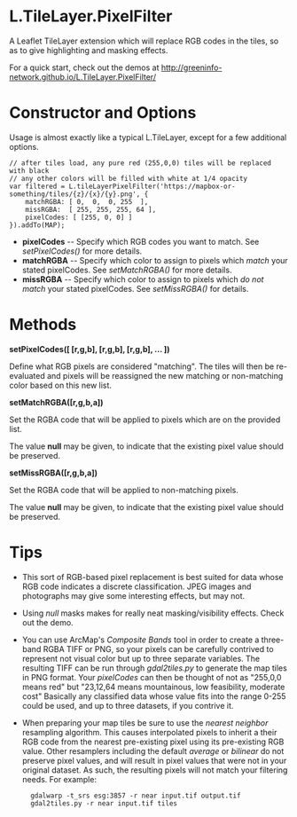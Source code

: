 # L.TileLayer.PixelFilter

A Leaflet TileLayer extension which will replace RGB codes in the tiles, so as to give highlighting and masking effects.

For a quick start, check out the demos at http://greeninfo-network.github.io/L.TileLayer.PixelFilter/

# Constructor and Options

Usage is almost exactly like a typical L.TileLayer, except for a few additional options.

    // after tiles load, any pure red (255,0,0) tiles will be replaced with black
    // any other colors will be filled with white at 1/4 opacity
    var filtered = L.tileLayerPixelFilter('https://mapbox-or-something/tiles/{z}/{x}/{y}.png', {
        matchRGBA: [ 0,  0,  0, 255  ],
        missRGBA:  [ 255, 255, 255, 64 ],
        pixelCodes: [ [255, 0, 0] ]
    }).addTo(MAP);

* **pixelCodes** -- Specify which RGB codes you want to match. See *setPixelCodes()* for more details.
* **matchRGBA** -- Specify which color to assign to pixels which *match* your stated pixelCodes. See *setMatchRGBA()* for more details.
* **missRGBA** -- Specify which color to assign to pixels which *do not match* your stated pixelCodes. See *setMissRGBA()* for details.

# Methods

**setPixelCodes([ [r,g,b], [r,g,b], [r,g,b], ... ])**

Define what RGB pixels are considered "matching". The tiles will then be re-evaluated and pixels will be reassigned the new matching or non-matching color based on this new list.

**setMatchRGBA([r,g,b,a])**

Set the RGBA code that will be applied to pixels which are on the provided list.

The value **null** may be given, to indicate that the existing pixel value should be preserved.


**setMissRGBA([r,g,b,a])**

Set the RGBA code that will be applied to non-matching pixels.

The value **null** may be given, to indicate that the existing pixel value should be preserved.

# Tips

* This sort of RGB-based pixel replacement is best suited for data whose RGB code indicates a discrete classification. JPEG images and photographs may give some interesting effects, but may not.

* Using *null* masks makes for really neat masking/visibility effects. Check out the demo.

* You can use ArcMap's *Composite Bands* tool in order to create a three-band RGBA TIFF or PNG, so your pixels can be carefully contrived to represent not visual color but up to three separate variables. The resulting TIFF can be run through *gdal2tiles.py* to generate the map tiles in PNG format. Your *pixelCodes* can then be thought of not as "255,0,0 means red" but "23,12,64 means mountainous, low feasibility, moderate cost" Basically any classified data whose value fits into the range 0-255 could be used, and up to three datasets, if you contrive it.

* When preparing your map tiles be sure to use the *nearest neighbor* resampling algorithm. This causes interpolated pixels to inherit a their RGB code from the nearest pre-existing pixel using its pre-existing RGB value. Other resamplers including the default *average* or *bilinear* do not preserve pixel values, and will result in pixel values that were not in your original dataset. As such, the resulting pixels will not match your filtering needs. For example:

        gdalwarp -t_srs esg:3857 -r near input.tif output.tif
        gdal2tiles.py -r near input.tif tiles
